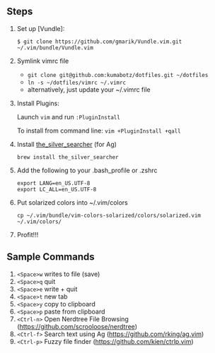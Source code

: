## Steps

1. Set up [Vundle]:

   `$ git clone https://github.com/gmarik/Vundle.vim.git ~/.vim/bundle/Vundle.vim`

1. Symlink vimrc file
    -  `git clone git@github.com:kumabotz/dotfiles.git ~/dotfiles`
    - `ln -s ~/dotfiles/vimrc ~/.vimrc` 
    - alternatively, just update your ~/.vimrc file
1. Install Plugins:

   Launch `vim` and run `:PluginInstall`

   To install from command line: `vim +PluginInstall +qall`
   
1. Install [the_silver_searcher](https://github.com/ggreer/the_silver_searcher) (for Ag)

   `brew install the_silver_searcher`

1. Add the following to your .bash_profile or .zshrc 
   ```
   export LANG=en_US.UTF-8
   export LC_ALL=en_US.UTF-8
   ```

1. Put solarized colors into ~/.vim/colors
 
   `cp ~/.vim/bundle/vim-colors-solarized/colors/solarized.vim ~/.vim/colors/`

1. Profit!!!

## Sample Commands

1. `<Space>w` writes to file (save)
1. `<Space>q` quit
1. `<Space>e` write + quit
1. `<Space>t` new tab
1. `<Space>y` copy to clipboard
1. `<Space>p` paste from clipboard
1. `<Ctrl-n>` Open Nerdtree File Browsing (https://github.com/scrooloose/nerdtree)
1. `<Ctrl-f>` Search text using Ag (https://github.com/rking/ag.vim)
1. `<Ctrl-p>` Fuzzy file finder (https://github.com/kien/ctrlp.vim)

